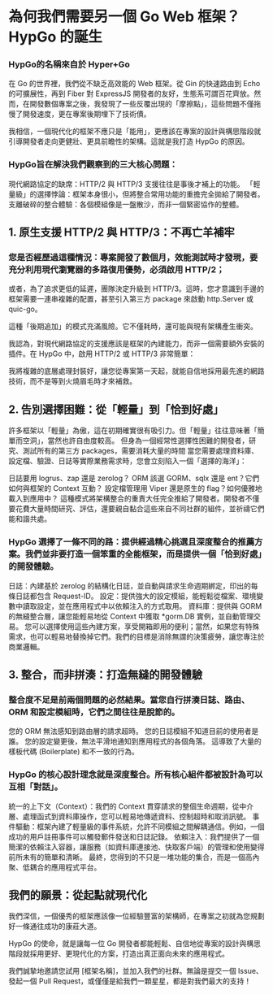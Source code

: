 # 為何我們需要另一個 Go Web 框架？HypGo 的誕生
### HypGo的名稱來自於 Hyper+Go
在 Go 的世界裡，我們從不缺乏高效能的 Web 框架。從 Gin 的快速路由到 Echo 的可擴展性，再到 Fiber 對 ExpressJS 開發者的友好，生態系可謂百花齊放。然而，在開發數個專案之後，我發現了一些反覆出現的「摩擦點」，這些問題不僅拖慢了開發速度，更在專案後期埋下了技術債。

我相信，一個現代化的框架不應只是「能用」，更應該在專案的設計與構思階段就引導開發者走向更健壯、更具前瞻性的架構。這就是我打造 HypGo 的原因。

### HypGo旨在解決我們觀察到的三大核心問題：

現代網路協定的缺席：HTTP/2 與 HTTP/3 支援往往是事後才補上的功能。
「輕量級」的選擇悖論：框架本身很小，但將整合常用功能的重擔完全拋給了開發者。
支離破碎的整合體驗：各個模組像是一盤散沙，而非一個緊密協作的整體。

## 1. 原生支援 HTTP/2 與 HTTP/3：不再亡羊補牢
### 您是否經歷過這種情況：專案開發了數個月，效能測試時才發現，要充分利用現代瀏覽器的多路復用優勢，必須啟用 HTTP/2；
或者，為了追求更低的延遲，團隊決定升級到 HTTP/3。這時，您才意識到手邊的框架需要一連串複雜的配置，甚至引入第三方 package 來啟動 http.Server 或 quic-go。

這種「後期追加」的模式充滿風險。它不僅耗時，還可能與現有架構產生衝突。

我認為，對現代網路協定的支援應該是框架的內建能力，而非一個需要額外安裝的插件。在 HypGo 中，啟用 HTTP/2 或 HTTP/3 非常簡單：

我將複雜的底層處理封裝好，讓您從專案第一天起，就能自信地採用最先進的網路技術，而不是等到火燒眉毛時才來補救。

## 2. 告別選擇困難：從「輕量」到「恰到好處」
許多框架以「輕量」為傲，這在初期確實很有吸引力。但「輕量」往往意味著「簡單而空洞」，當然也許自由度較高。
但身為一個經常性選擇性困難的開發者，研究、測試所有的第三方 packages，需要消耗大量的時間
當您需要處理資料庫、設定檔、驗證、日誌等實際業務需求時，您會立刻陷入一個「選擇的海洋」：

日誌要用 logrus、zap 還是 zerolog？
ORM 該選 GORM、sqlx 還是 ent？它們如何與框架的 Context 互動？
設定檔管理用 Viper 還是原生的 flag？如何優雅地載入到應用中？
這種模式將架構整合的重責大任完全推給了開發者。開發者不僅要花費大量時間研究、評估，還要親自黏合這些來自不同社群的組件，並祈禱它們能和諧共處。

### HypGo 選擇了一條不同的路：提供經過精心挑選且深度整合的推薦方案。我們並非要打造一個笨重的全能框架，而是提供一個「恰到好處」的開發體驗。

日誌：內建基於 zerolog 的結構化日誌，並自動與請求生命週期綁定，印出的每條日誌都包含 Request-ID。
設定：提供強大的設定模組，能輕鬆從檔案、環境變數中讀取設定，並在應用程式中以依賴注入的方式取用。
資料庫：提供與 GORM 的無縫整合層，讓您能輕易地從 Context 中獲取 *gorm.DB 實例，並自動管理交易。
您可以選擇使用這些內建方案，享受開箱即用的便利；當然，如果您有特殊需求，也可以輕易地替換掉它們。我們的目標是消除無謂的決策疲勞，讓您專注於商業邏輯。

## 3. 整合，而非拼湊：打造無縫的開發體驗
### 整合度不足是前兩個問題的必然結果。當您自行拼湊日誌、路由、ORM 和設定模組時，它們之間往往是脫節的。

您的 ORM 無法感知到路由層的請求超時。
您的日誌模組不知道目前的使用者是誰。
您的設定變更後，無法平滑地通知到應用程式的各個角落。
這導致了大量的樣板代碼 (Boilerplate) 和不一致的行為。

### HypGo 的核心設計理念就是深度整合。所有核心組件都被設計為可以互相「對話」。

統一的上下文（Context）：我們的 Context 貫穿請求的整個生命週期，從中介層、處理函式到資料庫操作，您可以輕易地傳遞資料、控制超時和取消訊號。
事件驅動：框架內建了輕量級的事件系統，允許不同模組之間解耦通信。例如，一個成功的用戶註冊事件可以觸發郵件發送和日誌記錄。
依賴注入：我們提供了一個簡潔的依賴注入容器，讓服務（如資料庫連接池、快取客戶端）的管理和使用變得前所未有的簡單和清晰。
最終，您得到的不只是一堆功能的集合，而是一個高內聚、低耦合的應用程式平台。

## 我們的願景：從起點就現代化
我們深信，一個優秀的框架應該像一位經驗豐富的架構師，在專案之初就為您規劃好一條通往成功的康莊大道。

HypGo 的使命，就是讓每一位 Go 開發者都能輕鬆、自信地從專案的設計與構思階段就採用更好、更現代化的方案，打造出真正面向未來的應用程式。

我們誠摯地邀請您試用 [框架名稱]，並加入我們的社群。無論是提交一個 Issue、發起一個 Pull Request，或僅僅是給我們一顆星星，都是對我們最大的支持！
